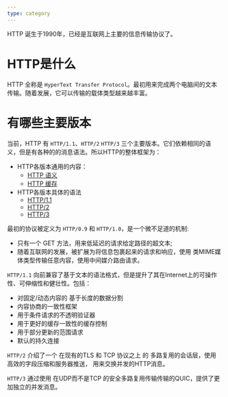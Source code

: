 ```yaml
---
type: category
---
```


HTTP 诞生于1990年，已经是互联网上主要的信息传输协议了。

# HTTP是什么
HTTP 全称是 `HyperText Transfer Protocol`。最初用来完成两个电脑间的文本传输。随着发展，它可以传输的载体类型越来越丰富。

# 有哪些主要版本
当前，HTTP 有 `HTTP/1.1`、`HTTP/2` `HTTP/3` 三个主要版本。它们依赖相同的语义，但是有各种的的消息语法。所以HTTP的整体框架为：
- HTTP各版本通用的内容：
    - [HTTP 语义](https://datatracker.ietf.org/doc/html/rfc9110)
    - [HTTP 缓存](https://datatracker.ietf.org/doc/html/rfc9111)
- HTTP各版本具体的语法
    - [HTTP/1.1](https://datatracker.ietf.org/doc/html/rfc9112)
    - [HTTP/2](https://datatracker.ietf.org/doc/html/rfc9113)
    - [HTTP/3](https://datatracker.ietf.org/doc/html/rfc9114)

最初的协议被定义为 `HTTP/0.9` 和 `HTTP/1.0`，是一个微不足道的机制:
- 只有一个 GET 方法，用来低延迟的请求给定路径的超文本;
- 随着互联网的发展，被扩展为将信息包裹起来的请求和响应，使用 类MIME媒体类型传输任意内容，使用中间媒介路由请求。

`HTTP/1.1` 向前兼容了基于文本的语法格式，但是提升了其在Internet上的可操作性、可伸缩性和健壮性。包括：
- 对固定/动态内容的 基于长度的数据分割
- 内容协商的一致性框架
- 用于条件请求的不透明验证器
- 用于更好的缓存一致性的缓存控制
- 用于部分更新的范围请求
- 默认的持久连接

`HTTP/2` 介绍了一个 在现有的TLS 和 TCP 协议之上 的 多路复用的会话层，使用 高效的字段压缩和服务器推送， 用来交换并发的HTTP消息。

`HTTP/3` 通过使用 在UDP而不是TCP 的安全多路复用传输传输的QUIC，提供了更加独立的并发消息。